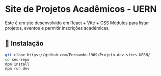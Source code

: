 # Site de Projetos Acadêmicos - UERN

Este é um site desenvolvido em React + Vite + CSS Modules para listar projetos, eventos e permitir inscrições acadêmicas.

## 🚀 Instalação

```bash
git clone https://github.com/Fernando-1909/Projeto-dev-sites-UERN/
cd seu-repo
npm install
npm run dev
